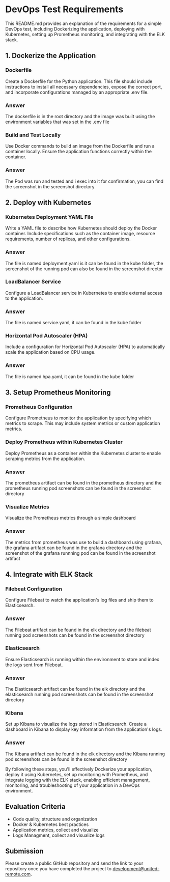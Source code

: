# DevOps Test Requirements

This README.md provides an explanation of the requirements for a simple DevOps test, including Dockerizing the application, deploying with Kubernetes, setting up Prometheus monitoring, and integrating with the ELK stack.

## 1. Dockerize the Application

### Dockerfile
Create a Dockerfile for the Python application. This file should include instructions to install all necessary dependencies, expose the correct port, and incorporate configurations managed by an appropriate .env file.

### Answer
The dockerfile is in the root directory and the image was built using the environment variables that was set in the .env file

### Build and Test Locally
Use Docker commands to build an image from the Dockerfile and run a container locally. Ensure the application functions correctly within the container.

### Answer
The Pod was run and tested and i exec into it for confirmation, you can find the screenshot in the screenshot directory

## 2. Deploy with Kubernetes

### Kubernetes Deployment YAML File
Write a YAML file to describe how Kubernetes should deploy the Docker container. Include specifications such as the container image, resource requirements, number of replicas, and other configurations.

### Answer
The file is named deployment.yaml is it can be found in the kube folder, the screenshot of the running pod can also be found in the screenshot director

### LoadBalancer Service
Configure a LoadBalancer service in Kubernetes to enable external access to the application.

### Answer
The file is named service.yaml, it can be found in the kube folder

### Horizontal Pod Autoscaler (HPA)
Include a configuration for Horizontal Pod Autoscaler (HPA) to automatically scale the application based on CPU usage.

### Answer
The file is named hpa.yaml, it can be found in the kube folder

## 3. Setup Prometheus Monitoring

### Prometheus Configuration
Configure Prometheus to monitor the application by specifying which metrics to scrape. This may include system metrics or custom application metrics.

### Deploy Prometheus within Kubernetes Cluster
Deploy Prometheus as a container within the Kubernetes cluster to enable scraping metrics from the application.

### Answer
The prometheus artifact can be found in the prometheus directory and the prometheus running pod screenshots can be found in the screenshot directory

### Visualize Metrics
Visualize the Prometheus metrics through a simple dashboard

### Answer
The metrics from prometheus was use to build a dashboard using grafana, the grafana artifact can be found in the grafana directory and the screenshot of the grafana runnning pod can be found in the screenshot artifact

## 4. Integrate with ELK Stack

### Filebeat Configuration
Configure Filebeat to watch the application's log files and ship them to Elasticsearch.

### Answer
The Filebeat artifact can be found in the elk directory and the filebeat running pod screenshots can be found in the screenshot directory

### Elasticsearch
Ensure Elasticsearch is running within the environment to store and index the logs sent from Filebeat.

### Answer
The Elasticsearch artifact can be found in the elk directory and the elasticsearch running pod screenshots can be found in the screenshot directory

### Kibana
Set up Kibana to visualize the logs stored in Elasticsearch. Create a dashboard in Kibana to display key information from the application's logs.

### Answer
The Kibana artifact can be found in the elk directory and the Kibana running pod screenshots can be found in the screenshot directory

By following these steps, you'll effectively Dockerize your application, deploy it using Kubernetes, set up monitoring with Prometheus, and integrate logging with the ELK stack, enabling efficient management, monitoring, and troubleshooting of your application in a DevOps environment.

## Evaluation Criteria

- Code quality, structure and organization
- Docker & Kubernetes best practices
- Application metrics, collect and visualize
- Logs Managment, collect and visualize logs

## Submission

Please create a public GitHub repository and send the link to your repository once you have completed the project to <development@united-remote.com>.


